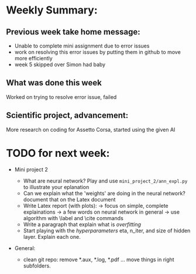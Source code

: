 # Weekly Summary:

## Previous week take home message:
- Unable to complete mini assignment due to error issues
- work on resolving this error issues by putting them in github to move more efficiently
- week 5 skipped over Simon had baby

## What was done this week
Worked on trying to resolve error issue, failed

## Scientific project, advancement:
More research on coding for Assetto Corsa, started using the given AI 


# TODO for next week:

- Mini project 2 
  + What are neural network?  Play and use  `mini_project_2/ann_expl.py` to illustrate your eplanation
  + Can we explain what the 'weights' are doing in the neural network? document that on the Latex document
  + Write Latex report (with plots): 
    -> focus on simple, complete explainations 
    -> a few words on neural network in general
    -> use algorithm with \label and \cite commands
  + Write a paragraph that explain what is _overfitting_
  + Start playing with the _hyperparameters_ eta, n_iter, and size of hidden layer. Explain each one.

- General:
  + clean git repo: remove *.aux, *.log, *.pdf ... move things in right subfolders.
